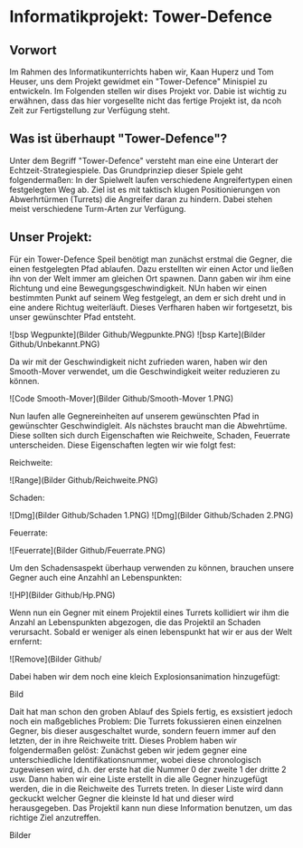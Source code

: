 Informatikprojekt: Tower-Defence
=
## Vorwort
Im Rahmen des Informatikunterrichts haben wir, Kaan Huperz und Tom Heuser, uns dem Projekt gewidmet ein "Tower-Defence" 
Minispiel zu entwickeln. Im Folgenden stellen wir dises Projekt vor. Dabie ist wichtig zu erwähnen, dass das hier vorgesellte
nicht das fertige Projekt ist, da ncoh Zeit zur Fertigstellung zur Verfügung steht. 

## Was ist überhaupt "Tower-Defence"?
Unter dem Begriff "Tower-Defence" versteht man eine eine Unterart der Echtzeit-Strategiespiele. Das Grundprinziep dieser Spiele
geht folgendermaßen: In der Spielwelt laufen verschiedene Angreifertypen einen festgelegten Weg ab. Ziel ist es mit taktisch klugen 
Positionierungen von Abwerhrtürmen (Turrets) die Angreifer daran zu hindern. Dabei stehen meist verschiedene Turm-Arten 
zur Verfügung. 

## Unser Projekt:
Für ein Tower-Defence Speil benötigt man zunächst erstmal die Gegner, die einen festgelegten Pfad ablaufen. Dazu erstellten wir 
einen Actor und ließen ihn von der Welt immer am gleichen Ort spawnen. Dann gaben wir ihm eine Richtung und eine 
Bewegungsgeschwindigkeit. NUn haben wir einen bestimmten Punkt auf seinem Weg festgelegt, an dem er sich dreht und in eine andere
Richtug weiterläuft. Dieses Verfharen haben wir fortgesetzt, bis unser gewünschter Pfad entsteht. 

![bsp Wegpunkte](Bilder Github/Wegpunkte.PNG)
![bsp Karte](Bilder Github/Unbekannt.PNG)

Da wir mit der Geschwindigkeit nicht zufrieden waren, haben wir den Smooth-Mover verwendet, um die Geschwindigkeit weiter 
reduzieren zu können. 

![Code Smooth-Mover](Bilder Github/Smooth-Mover 1.PNG)

Nun laufen alle Gegnereinheiten auf unserem gewünschten Pfad in gewünschter Geschwindigleit. Als nächstes braucht man die 
Abwehrtüme. Diese sollten sich durch Eigenschaften wie Reichweite, Schaden, Feuerrate unterscheiden. Diese Eigenschaften 
legten wir wie folgt fest:

Reichweite:

![Range](Bilder Github/Reichweite.PNG)

Schaden:

![Dmg](Bilder Github/Schaden 1.PNG)
![Dmg](Bilder Github/Schaden 2.PNG)

Feuerrate:

![Feuerrate](Bilder Github/Feuerrate.PNG)

Um den Schadensaspekt überhaup verwenden zu können, brauchen unsere Gegner auch eine Anzahhl an Lebenspunkten:

![HP](Bilder Github/Hp.PNG)

Wenn nun ein Gegner mit einem Projektil eines Turrets kollidiert wir ihm die Anzahl an Lebenspunkten abgezogen, die das 
Projektil an Schaden verursacht. Sobald er weniger als einen lebenspunkt hat wir er aus der Welt ernfernt:

![Remove](Bilder Github/

Dabei haben wir dem noch eine kleich Explosionsanimation hinzugefügt:

Bild

Dait hat man schon den groben Ablauf des Spiels fertig, es exsistiert jedoch noch ein maßgebliches Problem: Die Turrets 
fokussieren einen einzelnen Gegner, bis dieser ausgeschaltet wurde, sondern feuern immer auf den letzten, der in ihre Reichweite
tritt. Dieses Problem haben wir folgendermaßen gelöst: Zunächst geben wir jedem gegner eine unterschiedliche 
Identifikationsnummer, wobei diese chronologisch zugewiesen wird, d.h. der erste hat die Nummer 0 der zweite 1 der dritte 2 usw.
Dann haben wir eine Liste erstellt in die alle Gegner hinzugefügt werden, die in die Reichweite des Turrets treten. In dieser
Liste wird dann geckuckt welcher Gegner die kleinste Id hat und dieser wird herausgegeben. Das Projektil kann nun diese 
Information benutzen, um das richtige Ziel anzutreffen.

Bilder


